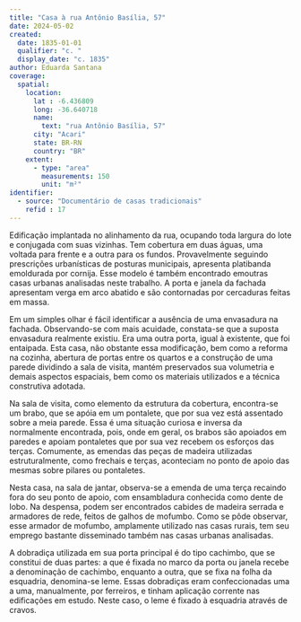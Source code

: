```yaml
---
title: "Casa à rua Antônio Basília, 57"
date: 2024-05-02
created:
  date: 1835-01-01
  qualifier: "c. "
  display_date: "c. 1835"
author: Eduarda Santana
coverage:
  spatial:
    location:
      lat : -6.436809
      long: -36.640718
      name: 
        text: "rua Antônio Basília, 57"
      city: "Acari"
      state: BR-RN
      country: "BR"
    extent:
      - type: "area"
        measurements: 150
        unit: "m²"
identifier:
  - source: "Documentário de casas tradicionais"
    refid : 17
---
```



Edificação implantada no alinhamento da rua, ocupando toda largura do lote e conjugada com suas vizinhas. Tem cobertura em duas águas, uma voltada para frente e a outra para os fundos. Provavelmente seguindo prescrições urbanísticas de posturas municipais, apresenta platibanda emoldurada por cornija. Esse modelo é também encontrado emoutras casas urbanas analisadas neste trabalho. A porta e janela da fachada apresentam verga em arco abatido e são contornadas por cercaduras feitas em massa. 

Em um simples olhar é fácil identificar a ausência de uma envasadura na fachada. Observando-se com mais acuidade, constata-se que a suposta envasadura realmente existiu. Era uma outra porta, igual à existente, que foi entaipada. Esta casa, não obstante essa modificação, bem como a reforma na cozinha, abertura de portas entre os quartos e a construção de uma parede dividindo a sala de visita, mantém preservados sua volumetria e demais aspectos espaciais, bem como os materiais utilizados e a técnica construtiva adotada.

Na sala de visita, como elemento da estrutura da cobertura, encontra-se um brabo, que se apóia em um pontalete, que por sua vez está assentado sobre a meia parede. Essa é uma situação curiosa e inversa da normalmente encontrada, pois, onde em geral, os brabos são apoiados em paredes e apoiam pontaletes que por sua vez recebem os esforços das terças. Comumente, as emendas das peças de madeira utilizadas estruturalmente, como frechais e terças, aconteciam no ponto de apoio das mesmas sobre pilares ou pontaletes. 

Nesta casa, na sala de jantar, observa-se a emenda de uma terça recaindo fora do seu ponto de apoio, com ensambladura conhecida como dente de lobo. Na despensa, podem ser encontrados cabides de madeira serrada e armadores de rede, feitos de galhos de mofumbo. Como se pôde observar, esse armador de mofumbo, amplamente utilizado nas casas rurais, tem seu emprego bastante disseminado também nas casas urbanas analisadas.

A dobradiça utilizada em sua porta principal é do tipo cachimbo, que se constitui de duas partes: a que é fixada no marco da porta ou janela recebe a denominação de cachimbo, enquanto a outra, que se fixa na folha da esquadria, denomina-se leme. Essas dobradiças eram confeccionadas uma a uma, manualmente, por ferreiros, e tinham aplicação corrente nas edificações em estudo. Neste caso, o leme é fixado à esquadria através de cravos.
